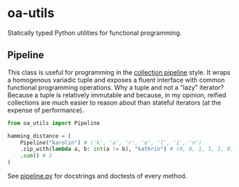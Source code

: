 # oa-utils

Statically typed Python utilities for functional programming.

## Pipeline

This class is useful for programming in the [collection pipeline](https://martinfowler.com/articles/collection-pipeline/) style. It wraps a homogenous variadic tuple and exposes a fluent interface with common functional programming operations. Why a tuple and not a "lazy" iterator? Because a tuple is relatively immutable and because, in my opinion, reified collections are much easier to reason about than stateful iterators (at the expense of performance).

```python
from oa_utils import Pipeline

hamming_distance = (
    Pipeline("karolin") # ('k', 'a', 'r', 'o', 'l', 'i', 'n')
    .zip_with(lambda a, b: int(a != b), "kathrin") # (0, 0, 1, 1, 1, 0, 0)
    .sum() # 3
)
```

See [pipeline.py](https://github.com/OlegAlexander/oa-utils/blob/main/oa_utils/pipeline.py) for docstrings and doctests of every method.